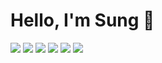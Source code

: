 ### <h1>Hello, I'm Sung 👋 </h1>
<div>
 <img src="https://img.shields.io/badge/React-61DAFB?style=flat-square&logo=React&logoColor=black"/>
 <img src="https://img.shields.io/badge/Node.js-339933?style=flat-square&logo=Node.js&logoColor=black"/>
 <img src="https://img.shields.io/badge/Recoil-3578E5?style=flat-square&logo=Recoil&logoColor=black"/>
 <img src="https://img.shields.io/badge/React router-CA4245?style=flat-square&logo=Recoil&logoColor=black"/>
 <img src="https://img.shields.io/badge/Atom-66595C?style=flat-square&logo=Atom&logoColor=black"/>
  <img src="https://img.shields.io/badge/CSS3-1572B6?style=flat-square&logo=CSS&logoColor=black"/>
</div>
<!--
**SungKim96/SungKim96** is a ✨ _special_ ✨ repository because its `README.md` (this file) appears on your GitHub profile.

Here are some ideas to get you started:

- 🔭 I’m currently working on ...
- 🌱 I’m currently learning ...
- 👯 I’m looking to collaborate on ...
- 🤔 I’m looking for help with ...
- 💬 Ask me about ...
- 📫 How to reach me: ...
- 😄 Pronouns: ...
- ⚡ Fun fact: ...
-->
